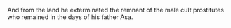 And from the land he exterminated the remnant of the male cult prostitutes who remained in the days of his father Asa.
